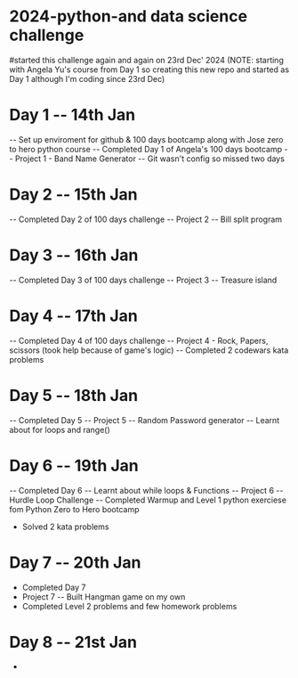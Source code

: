 # 2024-python-and data science challenge
#started this challenge again and again on 23rd Dec' 2024 
(NOTE: starting with Angela Yu's course from Day 1 so creating this new repo and started as Day 1 although I'm coding since 23rd Dec)

# Day 1 -- 14th Jan
-- Set up enviroment for github & 100 days bootcamp along with Jose zero to hero python course
-- Completed Day 1 of Angela's 100 days bootcamp 
-- Project 1 - Band Name Generator
-- Git wasn't config so missed two days 

# Day 2 -- 15th Jan
-- Completed Day 2 of 100 days challenge
-- Project 2 -- Bill split program

# Day 3 -- 16th Jan
-- Completed Day 3 of 100 days challenge
-- Project 3 -- Treasure island 

# Day 4 -- 17th Jan
-- Completed Day 4 of 100 days challenge
-- Project 4 - Rock, Papers, scissors (took help because of game's logic)
-- Completed 2 codewars kata problems

# Day 5 -- 18th Jan
-- Completed Day 5
-- Project 5 -- Random Password generator
-- Learnt about for loops and range()

# Day 6 -- 19th Jan
-- Completed Day 6
-- Learnt about while loops & Functions
-- Project 6 -- Hurdle Loop Challenge
-- Completed Warmup and Level 1 python exerciese fom Python Zero to Hero bootcamp
- Solved 2 kata problems

# Day 7 -- 20th Jan
- Completed Day 7
- Project 7 -- Built Hangman game on my own 
- Completed Level 2 problems and few homework problems

# Day 8 -- 21st Jan
- 
